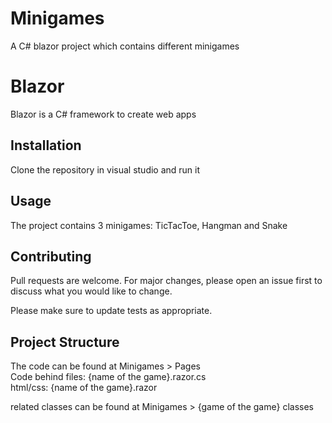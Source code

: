 # Minigames
A C# blazor project which contains different minigames

# Blazor

Blazor is a C# framework to create web apps

## Installation

Clone the repository in visual studio and run it

## Usage

The project contains 3 minigames: TicTacToe, Hangman and Snake

## Contributing
Pull requests are welcome. For major changes, please open an issue first to discuss what you would like to change.

Please make sure to update tests as appropriate.

## Project Structure
The code can be found at Minigames > Pages   
Code behind files: {name of the game}.razor.cs  
html/css: {name of the game}.razor  

related classes can be found at Minigames > {game of the game} classes
